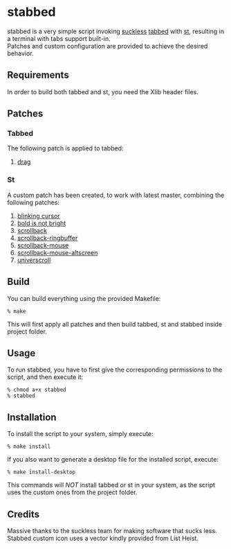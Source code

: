 # stabbed
stabbed is a very simple script invoking [suckless](https://suckless.org/) [tabbed](https://tools.suckless.org/tabbed/) with [st](https://st.suckless.org/),
resulting in a terminal with tabs support built-in.
<br>
Patches and custom configuration are provided to achieve the desired behavior.

## Requirements
In order to build both tabbed and st, you need the Xlib header files.

## Patches
### Tabbed
The following patch is applied to tabbed:
1. [drag](https://tools.suckless.org/tabbed/patches/drag/)
### St
A custom patch has been created, to work with latest master, combining the following patches:
1. [blinking cursor](https://st.suckless.org/patches/blinking_cursor/)
2. [bold is not bright](https://st.suckless.org/patches/bold-is-not-bright/)
3. [scrollback](https://st.suckless.org/patches/scrollback/)
3. [scrollback-ringbuffer](https://st.suckless.org/patches/scrollback/st-scrollback-ringbuffer-0.8.5.diff)
3. [scrollback-mouse](https://st.suckless.org/patches/scrollback/st-scrollback-mouse-20220127-2c5edf2.diff)
3. [scrollback-mouse-altscreen](https://st.suckless.org/patches/scrollback/st-scrollback-mouse-altscreen-20220127-2c5edf2.diff)
3. [universcroll](https://st.suckless.org/patches/universcroll/)

## Build
You can build everything using the provided Makefile:
```
% make
```
This will first apply all patches and then build tabbed, st and stabbed inside project folder.

## Usage
To run stabbed, you have to first give the corresponding permissions to the script, and then execute it:
```
% chmod a+x stabbed
% stabbed
```

## Installation
To install the script to your system, simply execute:
```
% make install
```
If you also want to generate a desktop file for the installed script, execute:
```
% make install-desktop
```
This commands will *NOT* install tabbed or st in your system, as the script uses the custom ones from the project folder.

## Credits
Massive thanks to the suckless team for making software that sucks less.
<br>
Stabbed custom icon uses a vector kindly provided from List Heist.
